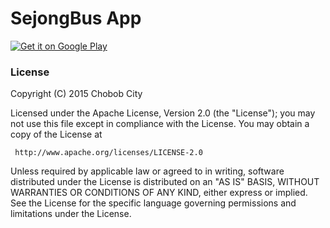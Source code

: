 # SejongBus App #

[![Get it on Google Play](https://developer.android.com/images/brand/en_generic_rgb_wo_45.png)](https://play.google.com/store/apps/details?id=kr.nogcha.sejongbus)

### License ###
Copyright (C) 2015 Chobob City

Licensed under the Apache License, Version 2.0 (the "License");
you may not use this file except in compliance with the License.
You may obtain a copy of the License at

     http://www.apache.org/licenses/LICENSE-2.0

Unless required by applicable law or agreed to in writing, software
distributed under the License is distributed on an "AS IS" BASIS,
WITHOUT WARRANTIES OR CONDITIONS OF ANY KIND, either express or implied.
See the License for the specific language governing permissions and
limitations under the License.